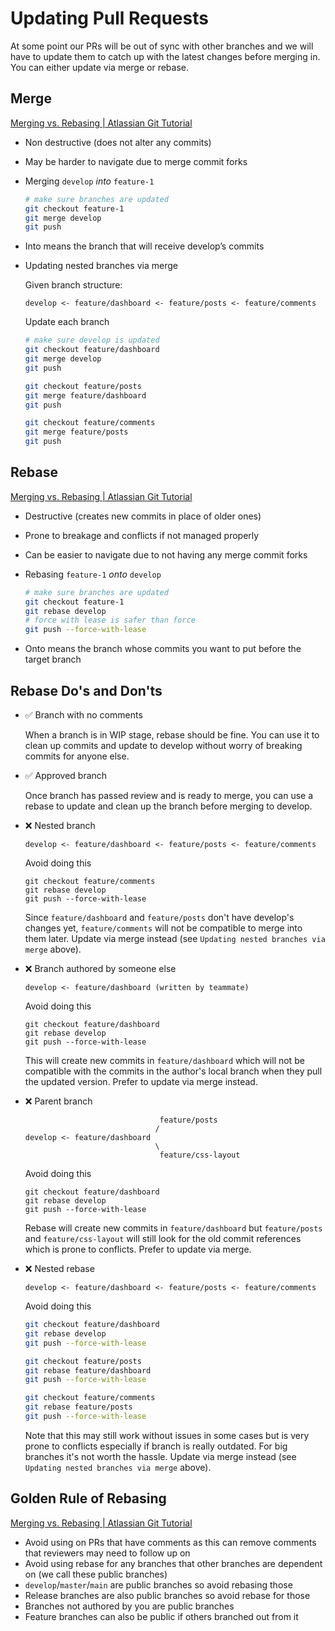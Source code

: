 # Updating Pull Requests

At some point our PRs will be out of sync with other branches and we will have to update them to catch up with the latest changes before merging in. You can either update via merge or rebase.

## Merge

[Merging vs. Rebasing | Atlassian Git Tutorial](https://www.atlassian.com/git/tutorials/merging-vs-rebasing)

- Non destructive (does not alter any commits)
- May be harder to navigate due to merge commit forks
- Merging `develop` *into* `feature-1`

	```bash
	# make sure branches are updated
	git checkout feature-1
	git merge develop
	git push
	```

- Into means the branch that will receive develop’s commits
- Updating nested branches via merge

  Given branch structure:
  ```
  develop <- feature/dashboard <- feature/posts <- feature/comments
  ```
  Update each branch
  ```bash
  # make sure develop is updated
  git checkout feature/dashboard
  git merge develop
  git push

  git checkout feature/posts
  git merge feature/dashboard
  git push

  git checkout feature/comments
  git merge feature/posts
  git push
  ```

## Rebase

[Merging vs. Rebasing | Atlassian Git Tutorial](https://www.atlassian.com/git/tutorials/merging-vs-rebasing)

- Destructive (creates new commits in place of older ones)
- Prone to breakage and conflicts if not managed properly
- Can be easier to navigate due to not having any merge commit forks
- Rebasing `feature-1` *onto* `develop`

	```bash
	# make sure branches are updated
	git checkout feature-1
	git rebase develop
	# force with lease is safer than force
	git push --force-with-lease
	```

- Onto means the branch whose commits you want to put before the target branch

## Rebase Do's and Don'ts

- ✅ Branch with no comments

  When a branch is in WIP stage, rebase should be fine. You can use it to clean up commits and update to develop without worry of breaking commits for anyone else.
- ✅ Approved branch

  Once branch has passed review and is ready to merge, you can use a rebase to update and clean up the branch before merging to develop.
- ❌ Nested branch
  ```
  develop <- feature/dashboard <- feature/posts <- feature/comments
  ```

  Avoid doing this

  ```
  git checkout feature/comments
  git rebase develop
  git push --force-with-lease
  ```

  Since `feature/dashboard` and `feature/posts` don't have develop's changes yet, `feature/comments` will not be compatible to merge into them later. Update via merge instead (see `Updating nested branches via merge` above).
- ❌ Branch authored by someone else
  ```
  develop <- feature/dashboard (written by teammate)
  ```

  Avoid doing this

  ```
  git checkout feature/dashboard
  git rebase develop
  git push --force-with-lease
  ```

  This will create new commits in `feature/dashboard` which will not be compatible with the commits in the author's local branch when they pull the updated version. Prefer to update via merge instead.
- ❌ Parent branch
  ```
                                feature/posts
                               /
  develop <- feature/dashboard
                               \
                                feature/css-layout
  ```
  Avoid doing this

  ```
  git checkout feature/dashboard
  git rebase develop
  git push --force-with-lease
  ```
  Rebase will create new commits in `feature/dashboard` but `feature/posts` and `feature/css-layout` will still look for the old commit references which is prone to conflicts. Prefer to update via merge.
- ❌ Nested rebase
  ```
  develop <- feature/dashboard <- feature/posts <- feature/comments
  ```
  Avoid doing this
  ```bash
  git checkout feature/dashboard
  git rebase develop
  git push --force-with-lease

  git checkout feature/posts
  git rebase feature/dashboard
  git push --force-with-lease

  git checkout feature/comments
  git rebase feature/posts
  git push --force-with-lease
  ```
  Note that this may still work without issues in some cases but is very prone to conflicts especially if branch is really outdated. For big branches it's not worth the hassle. Update via merge instead (see `Updating nested branches via merge` above).


## Golden Rule of Rebasing

[Merging vs. Rebasing | Atlassian Git Tutorial](https://www.atlassian.com/git/tutorials/merging-vs-rebasing#the-golden-rule-of-rebasing)

- Avoid using on PRs that have comments as this can remove comments that reviewers may need to follow up on
- Avoid using rebase for any branches that other branches are dependent on (we call these public branches)
- `develop`/`master`/`main` are public branches so avoid rebasing those
- Release branches are also public branches so avoid rebase for those
- Branches not authored by you are public branches
- Feature branches can also be public if others branched out from it
